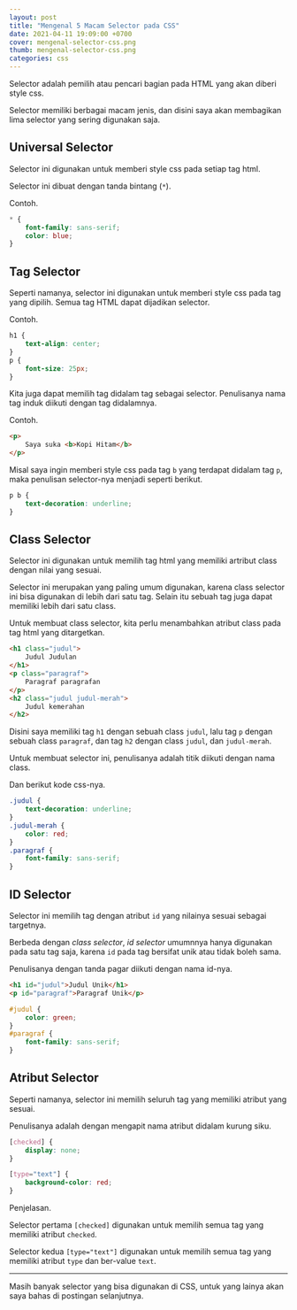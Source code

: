 ```yaml
---
layout: post
title: "Mengenal 5 Macam Selector pada CSS"
date: 2021-04-11 19:09:00 +0700
cover: mengenal-selector-css.png
thumb: mengenal-selector-css.png
categories: css
---
```


Selector adalah pemilih atau pencari bagian pada HTML yang akan diberi style css.

Selector memiliki berbagai macam jenis, dan disini saya akan membagikan lima selector yang sering digunakan saja.

## Universal Selector

Selector ini digunakan untuk memberi style css pada setiap tag html.

Selector ini dibuat dengan tanda bintang (`*`).

Contoh.

```css
* {
	font-family: sans-serif;
	color: blue;
}
```

## Tag Selector

Seperti namanya, selector ini digunakan untuk memberi style css pada tag yang dipilih. Semua tag HTML dapat dijadikan selector.

Contoh.

```css
h1 {
	text-align: center;
}
p {
	font-size: 25px;
}
```

Kita juga dapat memilih tag didalam tag sebagai selector. Penulisanya nama tag induk diikuti dengan tag didalamnya.

Contoh.

```html
<p>
	Saya suka <b>Kopi Hitam</b>
</p>
```

Misal saya ingin memberi style css pada tag `b` yang terdapat didalam tag `p`, maka penulisan selector-nya menjadi seperti berikut.

```css
p b {
	text-decoration: underline;
}
```

## Class Selector

Selector ini digunakan untuk memilih tag html yang memiliki artribut class dengan nilai yang sesuai.

Selector ini merupakan yang paling umum digunakan, karena class selector ini bisa digunakan di lebih dari satu tag. Selain itu sebuah tag juga dapat memiliki lebih dari satu class.

Untuk membuat class selector, kita perlu menambahkan atribut class pada tag html yang ditargetkan.

```html
<h1 class="judul">
	Judul Judulan
</h1>
<p class="paragraf">
	Paragraf paragrafan
</p>
<h2 class="judul judul-merah">
	Judul kemerahan
</h2>
```

Disini saya memiliki tag `h1` dengan sebuah class `judul`, lalu tag `p` dengan sebuah class `paragraf`, dan tag `h2` dengan class `judul`, dan `judul-merah`.

Untuk membuat selector ini, penulisanya adalah titik diikuti dengan nama class.

Dan berikut kode css-nya.

```css
.judul {
	text-decoration: underline;
}
.judul-merah {
	color: red;
}
.paragraf {
	font-family: sans-serif;
}
```

## ID Selector

Selector ini memilih tag dengan atribut `id` yang nilainya sesuai sebagai targetnya.

Berbeda dengan *class selector*, *id selector* umumnnya hanya digunakan pada satu tag saja, karena `id` pada tag bersifat unik atau tidak boleh sama.

Penulisanya dengan tanda pagar diikuti dengan nama id-nya.

```html
<h1 id="judul">Judul Unik</h1>
<p id="paragraf">Paragraf Unik</p>
```

```css
#judul {
	color: green;
}
#paragraf {
	font-family: sans-serif;
}
```

## Atribut Selector

Seperti namanya, selector ini memilih seluruh tag yang memiliki atribut yang sesuai.

Penulisanya adalah dengan mengapit nama atribut didalam kurung siku.

```css
[checked] {
	display: none;
}

[type="text"] {
	background-color: red;
}
```

Penjelasan.

Selector pertama `[checked]` digunakan untuk memilih semua tag yang memiliki atribut `checked`.

Selector kedua `[type="text"]` digunakan untuk memilih semua tag yang memiliki atribut `type` dan ber-value `text`.

***

Masih banyak selector yang bisa digunakan di CSS, untuk yang lainya akan saya bahas di postingan selanjutnya.